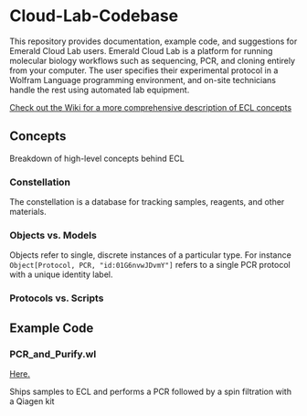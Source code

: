 # Cloud-Lab-Codebase
This repository provides documentation, example code, and suggestions for Emerald Cloud Lab users. Emerald Cloud Lab is a platform for running molecular biology workflows such as sequencing, PCR, and cloning entirely from your computer. The user specifies their experimental protocol in a Wolfram Language programming environment, and on-site technicians handle the rest using automated lab equipment.

[Check out the Wiki for a more comprehensive description of ECL concepts](https://github.com/stefangolas/Cloud-Lab-Codebase/wiki)

## Concepts
Breakdown of high-level concepts behind ECL

### Constellation
The constellation is a database for tracking samples, reagents, and other materials. 


### Objects vs. Models
Objects refer to single, discrete instances of a particular type. For instance `Object[Protocol, PCR, "id:01G6nvwJDvmY"]` refers to a single PCR protocol with a unique identity label.

### Protocols vs. Scripts

## Example Code

### PCR_and_Purify.wl
[Here.](../PCR_and_Purify.wl)

Ships samples to ECL and performs a PCR followed by a spin filtration with a Qiagen kit
